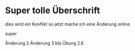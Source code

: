 # Super tolle Überschrift
dies wird ein Konflikt
so jetzt mache ich eine Änderung online

super

Änderung 2
Änderung 3
bla
Übung 2.6
